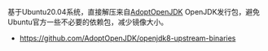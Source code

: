 基于Ubuntu20.04系统，直接解压来自[AdoptOpenJDK](https://github.com/AdoptOpenJDK) OpenJDK发行包，避免Ubuntu官方一些不必要的依赖包，减少镜像大小。

* https://github.com/AdoptOpenJDK/openjdk8-upstream-binaries
